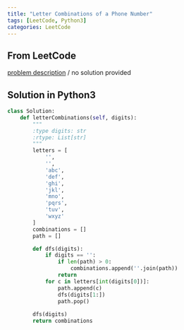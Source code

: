 ```yaml
---
title: "Letter Combinations of a Phone Number"
tags: [LeetCode, Python3]
categories: LeetCode
---
```


## From LeetCode
[problem description](https://leetcode.com/problems/letter-combinations-of-a-phone-number/)
/
no solution provided

## Solution in Python3
```python
class Solution:
    def letterCombinations(self, digits):
        """
        :type digits: str
        :rtype: List[str]
        """
        letters = [
            '',
            '',
            'abc',
            'def',
            'ghi',
            'jkl',
            'mno',
            'pqrs',
            'tuv',
            'wxyz'
        ]       
        combinations = []
        path = []

        def dfs(digits):
            if digits == '':
                if len(path) > 0:
                    combinations.append(''.join(path))
                return
            for c in letters[int(digits[0])]:
                path.append(c)
                dfs(digits[1:])
                path.pop()
                
        dfs(digits)
        return combinations
```
